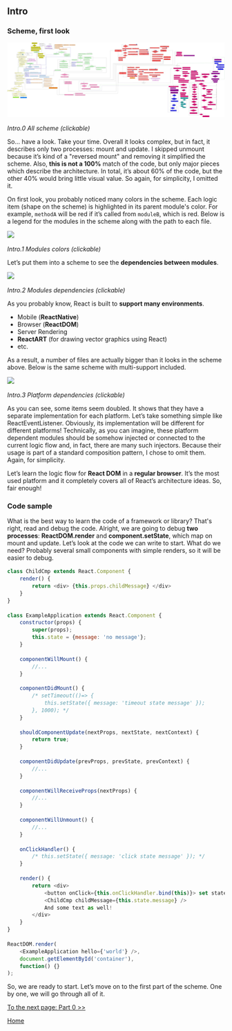 ## Intro

### Scheme, first look


[![](../images/intro/all-page-stack-reconciler-25-scale.jpg)](../images/intro/all-page-stack-reconciler.svg)

<em>Intro.0 All scheme (clickable)</em>

So... have a look. Take your time. Overall it looks complex, but in fact, it describes only two processes: mount and update. I skipped unmount because it’s kind of a "reversed mount" and removing it simplified the scheme. Also, **this is not a 100%** match of the code, but only major pieces which describe the architecture. In total, it’s about 60% of the code, but the other 40% would bring little visual value. So again, for simplicity, I omitted it.

On first look, you probably noticed many colors in the scheme. Each logic item (shape on the scheme) is highlighted in its parent module's color. For example, `methodA` will be red if it’s called from `moduleB`, which is red. Below is a legend for the modules in the scheme along with the path to each file.

[![](https://rawgit.com/Bogdan-Lyashenko/Under-the-hood-ReactJS/7c2372e1/stack/images/intro/modules-src-path.svg)](https://rawgit.com/Bogdan-Lyashenko/Under-the-hood-ReactJS/7c2372e1/stack/images/intro/modules-src-path.svg)

<em>Intro.1 Modules colors (clickable)</em>

Let’s put them into a scheme to see the **dependencies between modules**.

[![](https://rawgit.com/Bogdan-Lyashenko/Under-the-hood-ReactJS/7c2372e1/stack/images/intro/files-scheme.svg)](https://rawgit.com/Bogdan-Lyashenko/Under-the-hood-ReactJS/7c2372e1/stack/images/intro/files-scheme.svg)

<em>Intro.2 Modules dependencies (clickable)</em>

As you probably know, React is built to **support many environments**. 
- Mobile (**ReactNative**)
- Browser (**ReactDOM**)
- Server Rendering
- **ReactART** (for drawing vector graphics using React)
- etc.

As a result, a number of files are actually bigger than it looks in the scheme above. Below is the same scheme with multi-support included.

[![](https://rawgit.com/Bogdan-Lyashenko/Under-the-hood-ReactJS/7c2372e1/stack/images/intro/modules-per-platform-scheme.svg)](https://rawgit.com/Bogdan-Lyashenko/Under-the-hood-ReactJS/7c2372e1/stack/images/intro/modules-per-platform-scheme.svg)

<em>Intro.3 Platform dependencies (clickable)</em>

As you can see, some items seem doubled. It shows that they have a separate implementation for each platform. Let’s take something simple like ReactEventListener. Obviously, its implementation will be different for different platforms! Technically, as you can imagine, these platform dependent modules should be somehow injected or connected to the current logic flow and, in fact, there are many such injectors. Because their usage is part of a standard composition pattern, I chose to omit them. Again, for simplicity.

Let’s learn the logic flow for **React DOM** in a **regular browser**. It’s the most used platform and it completely covers all of React’s architecture ideas. So, fair enough!


### Code sample

What is the best way to learn the code of a framework or library? That's right, read and debug the code. Alright, we are going to debug **two processes**: **ReactDOM.render** and **component.setState**, which map on mount and update. Let’s look at the code we can write to start. What do we need? Probably several small components with simple renders, so it will be easier to debug.

```javascript
class ChildCmp extends React.Component {
    render() {
        return <div> {this.props.childMessage} </div>
    }
}

class ExampleApplication extends React.Component {
    constructor(props) {
        super(props);
        this.state = {message: 'no message'};
    }

    componentWillMount() {
        //...
    }

    componentDidMount() {
        /* setTimeout(()=> {
            this.setState({ message: 'timeout state message' });
        }, 1000); */
    }

    shouldComponentUpdate(nextProps, nextState, nextContext) {
        return true;
    }

    componentDidUpdate(prevProps, prevState, prevContext) {
        //...
    }

    componentWillReceiveProps(nextProps) {
        //...
    }

    componentWillUnmount() {
        //...
    }

    onClickHandler() {
        /* this.setState({ message: 'click state message' }); */
    }

    render() {
        return <div>
            <button onClick={this.onClickHandler.bind(this)}> set state button </button>
            <ChildCmp childMessage={this.state.message} />
            And some text as well!
        </div>
    }
}

ReactDOM.render(
    <ExampleApplication hello={'world'} />,
    document.getElementById('container'),
    function() {}
);
```

So, we are ready to start. Let’s move on to the first part of the scheme. One by one, we will go through all of it.

[To the next page: Part 0 >>](./Part-0.md)


[Home](../../README.md)